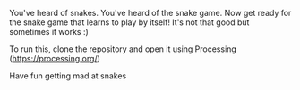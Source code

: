 You've heard of snakes. You've heard of the snake game. Now get ready for the snake game that learns to play by itself! It's not that good but sometimes it works :)

To run this, clone the repository and open it using Processing (https://processing.org/) 

Have fun getting mad at snakes
